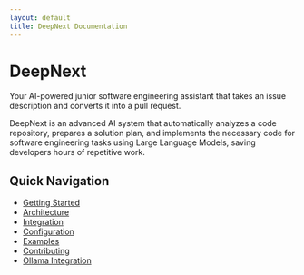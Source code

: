 ```yaml
---
layout: default
title: DeepNext Documentation
---
```


# DeepNext

Your AI-powered junior software engineering assistant that takes an issue description and converts it into a pull request.

DeepNext is an advanced AI system that automatically analyzes a code repository, prepares a solution plan, and implements the necessary code for software engineering tasks using Large Language Models, saving developers hours of repetitive work.

## Quick Navigation

- [Getting Started](./getting-started.html)
- [Architecture](./architecture.html)
- [Integration](./integration.html)
- [Configuration](./configuration.html)
- [Examples](./examples.html)
- [Contributing](./contributing.html)
- [Ollama Integration](./ollama-integration.html)

